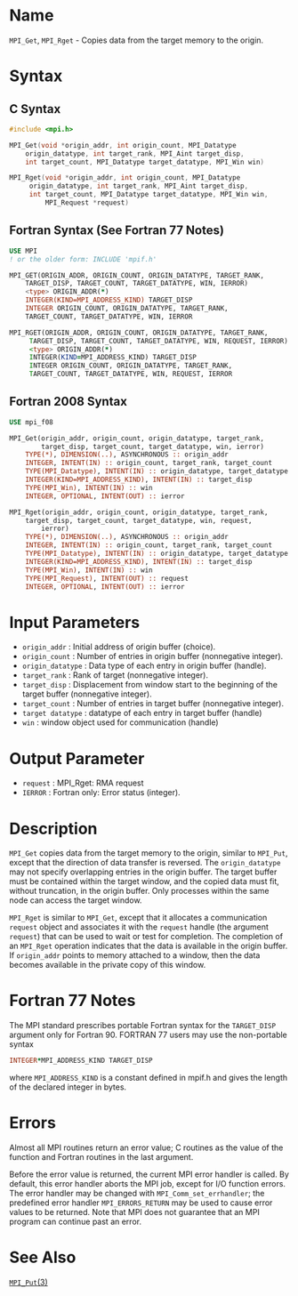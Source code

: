 # Name

`MPI_Get`, `MPI_Rget` - Copies data from the target memory to the
origin.

# Syntax

## C Syntax

```c
#include <mpi.h>

MPI_Get(void *origin_addr, int origin_count, MPI_Datatype
    origin_datatype, int target_rank, MPI_Aint target_disp,
    int target_count, MPI_Datatype target_datatype, MPI_Win win)

MPI_Rget(void *origin_addr, int origin_count, MPI_Datatype
     origin_datatype, int target_rank, MPI_Aint target_disp,
     int target_count, MPI_Datatype target_datatype, MPI_Win win,
         MPI_Request *request)
```

## Fortran Syntax (See Fortran 77 Notes)

```fortran
USE MPI
! or the older form: INCLUDE 'mpif.h'

MPI_GET(ORIGIN_ADDR, ORIGIN_COUNT, ORIGIN_DATATYPE, TARGET_RANK,
    TARGET_DISP, TARGET_COUNT, TARGET_DATATYPE, WIN, IERROR)
    <type> ORIGIN_ADDR(*)
    INTEGER(KIND=MPI_ADDRESS_KIND) TARGET_DISP
    INTEGER ORIGIN_COUNT, ORIGIN_DATATYPE, TARGET_RANK,
    TARGET_COUNT, TARGET_DATATYPE, WIN, IERROR

MPI_RGET(ORIGIN_ADDR, ORIGIN_COUNT, ORIGIN_DATATYPE, TARGET_RANK,
     TARGET_DISP, TARGET_COUNT, TARGET_DATATYPE, WIN, REQUEST, IERROR)
     <type> ORIGIN_ADDR(*)
     INTEGER(KIND=MPI_ADDRESS_KIND) TARGET_DISP
     INTEGER ORIGIN_COUNT, ORIGIN_DATATYPE, TARGET_RANK,
     TARGET_COUNT, TARGET_DATATYPE, WIN, REQUEST, IERROR
```

## Fortran 2008 Syntax

```fortran
USE mpi_f08

MPI_Get(origin_addr, origin_count, origin_datatype, target_rank,
    	target_disp, target_count, target_datatype, win, ierror)
    TYPE(*), DIMENSION(..), ASYNCHRONOUS :: origin_addr
    INTEGER, INTENT(IN) :: origin_count, target_rank, target_count
    TYPE(MPI_Datatype), INTENT(IN) :: origin_datatype, target_datatype
    INTEGER(KIND=MPI_ADDRESS_KIND), INTENT(IN) :: target_disp
    TYPE(MPI_Win), INTENT(IN) :: win
    INTEGER, OPTIONAL, INTENT(OUT) :: ierror

MPI_Rget(origin_addr, origin_count, origin_datatype, target_rank,
    target_disp, target_count, target_datatype, win, request,
    	ierror)
    TYPE(*), DIMENSION(..), ASYNCHRONOUS :: origin_addr
    INTEGER, INTENT(IN) :: origin_count, target_rank, target_count
    TYPE(MPI_Datatype), INTENT(IN) :: origin_datatype, target_datatype
    INTEGER(KIND=MPI_ADDRESS_KIND), INTENT(IN) :: target_disp
    TYPE(MPI_Win), INTENT(IN) :: win
    TYPE(MPI_Request), INTENT(OUT) :: request
    INTEGER, OPTIONAL, INTENT(OUT) :: ierror
```

# Input Parameters

* `origin_addr` : Initial address of origin buffer (choice).
* `origin_count` : Number of entries in origin buffer (nonnegative integer).
* `origin_datatype` : Data type of each entry in origin buffer (handle).
* `target_rank` : Rank of target (nonnegative integer).
* `target_disp` : Displacement from window start to the beginning of the target buffer
(nonnegative integer).
* `target_count` : Number of entries in target buffer (nonnegative integer).
* `target datatype` : datatype of each entry in target buffer (handle)
* `win` : window object used for communication (handle)

# Output Parameter

* `request` : MPI_Rget: RMA request
* `IERROR` : Fortran only: Error status (integer).

# Description

`MPI_Get` copies data from the target memory to the origin, similar to
`MPI_Put`, except that the direction of data transfer is reversed. The
`origin_datatype` may not specify overlapping entries in the origin
buffer. The target buffer must be contained within the target window,
and the copied data must fit, without truncation, in the origin buffer.
Only processes within the same node can access the target window.

`MPI_Rget` is similar to `MPI_Get`, except that it allocates a
communication `request` object and associates it with the `request` handle
(the argument `request`) that can be used to wait or test for
completion. The completion of an `MPI_Rget` operation indicates that the
data is available in the origin buffer. If `origin_addr` points to
memory attached to a window, then the data becomes available in the
private copy of this window.

# Fortran 77 Notes

The MPI standard prescribes portable Fortran syntax for the
`TARGET_DISP` argument only for Fortran 90. FORTRAN 77 users may use the
non-portable syntax

```fortran
INTEGER*MPI_ADDRESS_KIND TARGET_DISP
```

where `MPI_ADDRESS_KIND` is a constant defined in mpif.h and gives the
length of the declared integer in bytes.

# Errors

Almost all MPI routines return an error value; C routines as the value
of the function and Fortran routines in the last argument.

Before the error value is returned, the current MPI error handler is
called. By default, this error handler aborts the MPI job, except for
I/O function errors. The error handler may be changed with
`MPI_Comm_set_errhandler`; the predefined error handler `MPI_ERRORS_RETURN`
may be used to cause error values to be returned. Note that MPI does not
guarantee that an MPI program can continue past an error.

# See Also

[`MPI_Put`(3)](./?file=MPI_Put.md)
